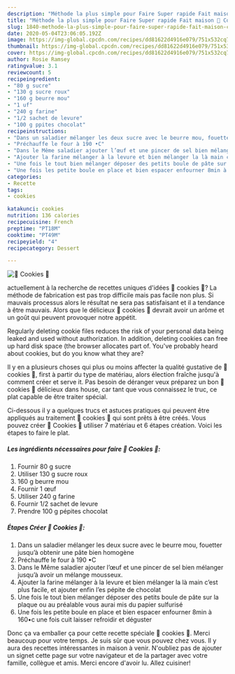 ```yaml
---
description: "Méthode la plus simple pour Faire Super rapide Fait maison 🍪 Cookies 🍪"
title: "Méthode la plus simple pour Faire Super rapide Fait maison 🍪 Cookies 🍪"
slug: 1840-methode-la-plus-simple-pour-faire-super-rapide-fait-maison-cookies
date: 2020-05-04T23:06:05.192Z
image: https://img-global.cpcdn.com/recipes/dd81622d4916e079/751x532cq70/🍪-cookies-🍪-photo-principale-de-la-recette.jpg
thumbnail: https://img-global.cpcdn.com/recipes/dd81622d4916e079/751x532cq70/🍪-cookies-🍪-photo-principale-de-la-recette.jpg
cover: https://img-global.cpcdn.com/recipes/dd81622d4916e079/751x532cq70/🍪-cookies-🍪-photo-principale-de-la-recette.jpg
author: Rosie Ramsey
ratingvalue: 3.1
reviewcount: 5
recipeingredient:
- "80 g sucre"
- "130 g sucre roux"
- "160 g beurre mou"
- "1 uf"
- "240 g farine"
- "1/2 sachet de levure"
- "100 g ppites chocolat"
recipeinstructions:
- "Dans un saladier mélanger les deux sucre avec le beurre mou, fouetter jusqu’à obtenir une pâte bien homogène"
- "Préchauffe le four à 190 •C"
- "Dans le Même saladier ajouter l’œuf et une pincer de sel bien mélanger jusqu’à avoir un mélange mousseux."
- "Ajouter la farine mélanger à la levure et bien mélanger la là main c’est plus facile, et ajouter enfin l’es pépite de chocolat"
- "Une fois le tout bien mélanger déposer des petits boule de pâte sur la plaque ou au préalable vous aurai mis du papier sulfurisé"
- "Une fois les petite boule en place et bien espacer enfourner 8min à 160•c une fois cuit laisser refroidir et déguster"
categories:
- Recette
tags:
- cookies

katakunci: cookies 
nutrition: 136 calories
recipecuisine: French
preptime: "PT18M"
cooktime: "PT49M"
recipeyield: "4"
recipecategory: Dessert

---
```



![🍪 Cookies 🍪](https://img-global.cpcdn.com/recipes/dd81622d4916e079/751x532cq70/🍪-cookies-🍪-photo-principale-de-la-recette.jpg)

actuellement à la recherche de recettes uniques d'idées 🍪 cookies 🍪? La méthode de fabrication est pas trop difficile mais pas facile non plus. Si mauvais processus alors le résultat ne sera pas satisfaisant et il a tendance à être mauvais. Alors que le délicieux 🍪 cookies 🍪 devrait avoir un arôme et un goût qui peuvent provoquer notre appétit.

Regularly deleting cookie files reduces the risk of your personal data being leaked and used without authorization. In addition, deleting cookies can free up hard disk space (the browser allocates part of. You&#39;ve probably heard about cookies, but do you know what they are?

Il y en a plusieurs choses qui plus ou moins affecter la qualité gustative de 🍪 cookies 🍪, first à partir du type de matériau, alors élection fraîche jusqu'à comment créer et serve it. Pas besoin de déranger veux préparez un bon 🍪 cookies 🍪 délicieux dans house, car tant que vous connaissez le truc, ce plat capable de être traiter spécial.


Ci-dessous il y a quelques trucs et astuces pratiques qui peuvent être appliqués au traitement 🍪 cookies 🍪 qui sont prêts à être créés. Vous pouvez créer 🍪 Cookies 🍪 utiliser 7 matériau et 6 étapes création. Voici les étapes to faire le plat.

<!--inarticleads1-->

##### Les ingrédients nécessaires pour faire 🍪 Cookies 🍪:

1. Fournir 80 g sucre
1. Utiliser 130 g sucre roux
1.  160 g beurre mou
1. Fournir 1 œuf
1. Utiliser 240 g farine
1. Fournir 1/2 sachet de levure
1. Prendre 100 g pépites chocolat




<!--inarticleads2-->

##### Étapes Créer 🍪 Cookies 🍪:

1. Dans un saladier mélanger les deux sucre avec le beurre mou, fouetter jusqu’à obtenir une pâte bien homogène
1. Préchauffe le four à 190 •C
1. Dans le Même saladier ajouter l’œuf et une pincer de sel bien mélanger jusqu’à avoir un mélange mousseux.
1. Ajouter la farine mélanger à la levure et bien mélanger la là main c’est plus facile, et ajouter enfin l’es pépite de chocolat
1. Une fois le tout bien mélanger déposer des petits boule de pâte sur la plaque ou au préalable vous aurai mis du papier sulfurisé
1. Une fois les petite boule en place et bien espacer enfourner 8min à 160•c une fois cuit laisser refroidir et déguster





Donc ça va emballer ça pour cette recette spéciale 🍪 cookies 🍪. Merci beaucoup pour votre temps. Je suis sûr que vous pouvez chez vous. Il y aura des recettes  intéressantes in maison à venir. N'oubliez pas de ajouter un signet cette page sur votre navigateur et de la partager avec votre famille, collègue et amis. Merci encore d'avoir lu. Allez cuisiner!

